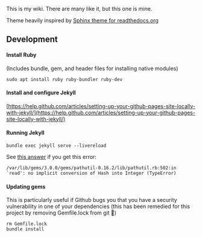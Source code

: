 This is my wiki. There are many like it, but this one is mine.

Theme heavily inspired by [Sphinx theme for readthedocs.org](https://github.com/rtfd/sphinx_rtd_theme)

## Development

#### Install Ruby

(Includes bundle, gem, and header files for installing native modules)

```
sudo apt install ruby ruby-bundler ruby-dev
```

#### Install and configure Jekyll

[https://help.github.com/articles/setting-up-your-github-pages-site-locally-with-jekyll/](https://help.github.com/articles/setting-up-your-github-pages-site-locally-with-jekyll/)

#### Running Jekyll

```
bundle exec jekyll serve --livereload
```

See [this answer](https://stackoverflow.com/a/73909796/399105) if you get this error:

```
/var/lib/gems/3.0.0/gems/pathutil-0.16.2/lib/pathutil.rb:502:in `read': no implicit conversion of Hash into Integer (TypeError)
```

#### Updating gems

This is particularly useful if Github bugs you that you have a security vulnerability in one of your dependencies (this has been remedied for this project by removing Gemfile.lock from git 🤷)

```
rm Gemfile.lock
bundle install
```
